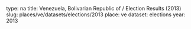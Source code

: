 type: na
title: Venezuela, Bolivarian Republic of / Election Results (2013)
slug: places/ve/datasets/elections/2013
place: ve
dataset: elections
year: 2013

